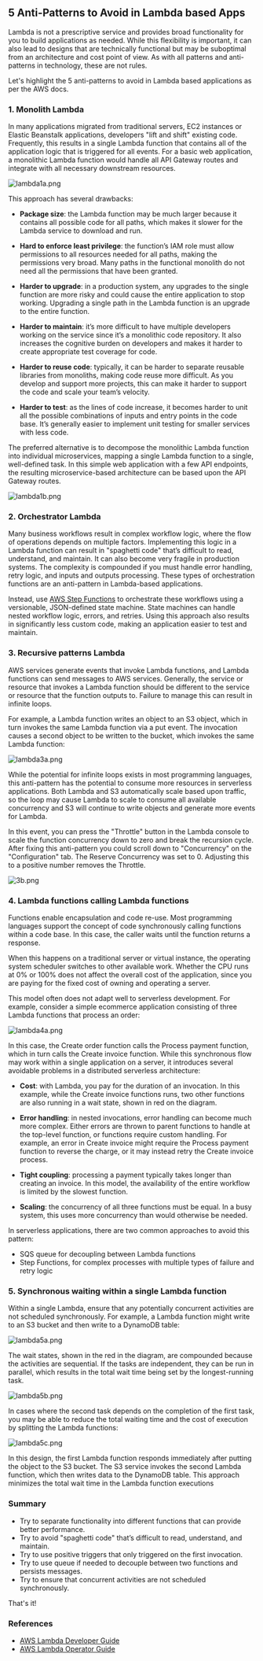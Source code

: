 ## 5 Anti-Patterns to Avoid in Lambda based Apps

Lambda is not a prescriptive service and provides broad functionality for you to build applications as needed. While this flexibility is important, it can also lead to designs that are technically functional but may be suboptimal from an architecture and cost point of view. As with all patterns and anti-patterns in technology, these are not rules.

Let's highlight the 5 anti-patterns to avoid in Lambda based applications as per the AWS docs.

### **1. Monolith Lambda**

In many applications migrated from traditional servers, EC2 instances or Elastic Beanstalk applications, developers "lift and shift" existing code. Frequently, this results in a single Lambda function that contains all of the application logic that is triggered for all events. For a basic web application, a monolithic Lambda function would handle all API Gateway routes and integrate with all necessary downstream resources.

![lambda1a.png](https://cdn.hashnode.com/res/hashnode/image/upload/v1635780524707/uV3TialzT.png)

This approach has several drawbacks:

- **Package size**: the Lambda function may be much larger because it contains all possible code for all paths, which makes it slower for the Lambda service to download and run.

- **Hard to enforce least privilege**: the function’s IAM role must allow permissions to all resources needed for all paths, making the permissions very broad. Many paths in the functional monolith do not need all the permissions that have been granted.

- **Harder to upgrade**: in a production system, any upgrades to the single function are more risky and could cause the entire application to stop working. Upgrading a single path in the Lambda function is an upgrade to the entire function.

- **Harder to maintain**: it’s more difficult to have multiple developers working on the service since it’s a monolithic code repository. It also increases the cognitive burden on developers and makes it harder to create appropriate test coverage for code.

- **Harder to reuse code**: typically, it can be harder to separate reusable libraries from monoliths, making code reuse more difficult. As you develop and support more projects, this can make it harder to support the code and scale your team’s velocity.

- **Harder to test**: as the lines of code increase, it becomes harder to unit all the possible combinations of inputs and entry points in the code base. It’s generally easier to implement unit testing for smaller services with less code.

The preferred alternative is to decompose the monolithic Lambda function into individual microservices, mapping a single Lambda function to a single, well-defined task. In this simple web application with a few API endpoints, the resulting microservice-based architecture can be based upon the API Gateway routes.

![lambda1b.png](https://cdn.hashnode.com/res/hashnode/image/upload/v1635780553002/RMX-QHoRz.png)

### **2. Orchestrator Lambda**

Many business workflows result in complex workflow logic, where the flow of operations depends on multiple factors. Implementing this logic in a Lambda function can result in "spaghetti code" that’s difficult to read, understand, and maintain. It can also become very fragile in production systems. The complexity is compounded if you must handle error handling, retry logic, and inputs and outputs processing. These types of orchestration functions are an anti-pattern in Lambda-based applications.

Instead, use  [AWS Step Functions](https://aws.amazon.com/step-functions/)  to orchestrate these workflows using a versionable, JSON-defined state machine. State machines can handle nested workflow logic, errors, and retries. Using this approach also results in significantly less custom code, making an application easier to test and maintain.

### **3. Recursive patterns Lambda**

AWS services generate events that invoke Lambda functions, and Lambda functions can send messages to AWS services. Generally, the service or resource that invokes a Lambda function should be different to the service or resource that the function outputs to. Failure to manage this can result in infinite loops.

For example, a Lambda function writes an object to an S3 object, which in turn invokes the same Lambda function via a put event. The invocation causes a second object to be written to the bucket, which invokes the same Lambda function:

![lambda3a.png](https://cdn.hashnode.com/res/hashnode/image/upload/v1635780970344/GVhHrJPHi.png)

While the potential for infinite loops exists in most programming languages, this anti-pattern has the potential to consume more resources in serverless applications. Both Lambda and S3 automatically scale based upon traffic, so the loop may cause Lambda to scale to consume all available concurrency and S3 will continue to write objects and generate more events for Lambda.

In this event, you can press the "Throttle" button in the Lambda console to scale the function concurrency down to zero and break the recursion cycle. After fixing this anti-pattern you could scroll down to "Concurrency" on the "Configuration" tab. The Reserve Concurrency was set to 0. Adjusting this to a positive number removes the Throttle.

![3b.png](https://cdn.hashnode.com/res/hashnode/image/upload/v1635781251073/EIoPPWZ6u.png)

### **4. Lambda functions calling Lambda functions**

Functions enable encapsulation and code re-use. Most programming languages support the concept of code synchronously calling functions within a code base. In this case, the caller waits until the function returns a response.

When this happens on a traditional server or virtual instance, the operating system scheduler switches to other available work. Whether the CPU runs at 0% or 100% does not affect the overall cost of the application, since you are paying for the fixed cost of owning and operating a server.

This model often does not adapt well to serverless development. For example, consider a simple ecommerce application consisting of three Lambda functions that process an order:

![lambda4a.png](https://cdn.hashnode.com/res/hashnode/image/upload/v1635781334298/tvGiXYfC-.png)

In this case, the Create order function calls the Process payment function, which in turn calls the Create invoice function. While this synchronous flow may work within a single application on a server, it introduces several avoidable problems in a distributed serverless architecture:

- **Cost**: with Lambda, you pay for the duration of an invocation. In this example, while the Create invoice functions runs, two other functions are also running in a wait state, shown in red on the diagram.

- **Error handling**: in nested invocations, error handling can become much more complex. Either errors are thrown to parent functions to handle at the top-level function, or functions require custom handling. For example, an error in Create invoice might require the Process payment function to reverse the charge, or it may instead retry the Create invoice process.

- **Tight coupling**: processing a payment typically takes longer than creating an invoice. In this model, the availability of the entire workflow is limited by the slowest function.

- **Scaling**: the concurrency of all three functions must be equal. In a busy system, this uses more concurrency than would otherwise be needed.

In serverless applications, there are two common approaches to avoid this pattern:

- SQS queue for decoupling between Lambda functions
- Step Functions, for complex processes with multiple types of failure and retry logic

### **5. Synchronous waiting within a single Lambda function**

Within a single Lambda, ensure that any potentially concurrent activities are not scheduled synchronously. For example, a Lambda function might write to an S3 bucket and then write to a DynamoDB table:

![lambda5a.png](https://cdn.hashnode.com/res/hashnode/image/upload/v1635781631397/bk3HronqV.png)

The wait states, shown in the red in the diagram, are compounded because the activities are sequential. If the tasks are independent, they can be run in parallel, which results in the total wait time being set by the longest-running task.


![lambda5b.png](https://cdn.hashnode.com/res/hashnode/image/upload/v1635781646285/t1swFxbe8.png)

In cases where the second task depends on the completion of the first task, you may be able to reduce the total waiting time and the cost of execution by splitting the Lambda functions:

![lambda5c.png](https://cdn.hashnode.com/res/hashnode/image/upload/v1635781659547/8IuEG7iZS.png)

In this design, the first Lambda function responds immediately after putting the object to the S3 bucket. The S3 service invokes the second Lambda function, which then writes data to the DynamoDB table. This approach minimizes the total wait time in the Lambda function executions

### Summary

- Try to separate functionality into different functions that can provide better performance.
- Try to avoid "spaghetti code" that’s difficult to read, understand, and maintain.
- Try to use positive triggers that only triggered on the first invocation.
- Try to use queue if needed to decouple between two functions and persists messages.
- Try to ensure that concurrent activities are not scheduled synchronously.

That's it!

### References

- [AWS Lambda Developer Guide](https://docs.aws.amazon.com/lambda/latest/dg/welcome.html)
- [AWS Lambda Operator Guide](https://docs.aws.amazon.com/lambda/latest/operatorguide/intro.html)